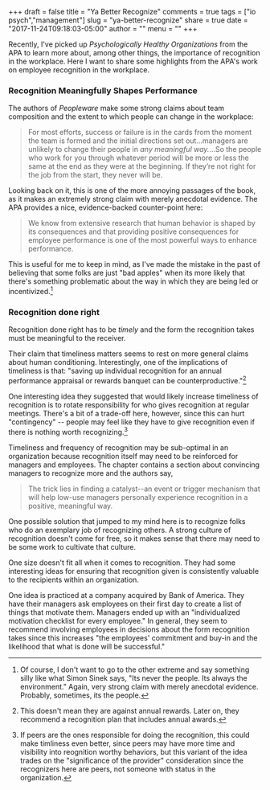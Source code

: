 +++
draft = false
title = "Ya Better Recognize"
comments = true
tags = ["io psych","management"]
slug = "ya-better-recognize"
share = true
date = "2017-11-24T09:18:03-05:00"
author = ""
menu = ""
+++

Recently, I've picked up _Psychologically Healthy Organizations_ from the APA to learn more about, among other things, the importance of recognition in the workplace. Here I want to share some highlights from the APA's work on employee recognition in the workplace.

### Recognition Meaningfully Shapes Performance

The authors of _Peopleware_ make some strong claims about team composition and the extent to which people can change in the workplace:

>For most efforts, success or failure is in the cards from the moment the team is formed and the initial directions set out...managers are unlikely to change their people in _any meaningful way._...So the people who work for you through whatever period will be more or less the same at the end as they were at the beginning. If they’re not right for the job from the start, they never will be.

Looking back on it, this is one of the more annoying passages of the book, as it makes an extremely strong claim with merely anecdotal evidence. The APA provides a nice, evidence-backed counter-point here:

>We know from extensive research that human behavior is shaped by its consequences and that providing positive consequences for employee performance is one of the most powerful ways to enhance performance.

This is useful for me to keep in mind, as I've made the mistake in the past of believing that some folks are just "bad apples" when its more likely that there's something problematic about the way in which they are being led or incentivized.[^1]

### Recognition done right

Recognition done right has to be _timely_ and the form the recognition takes must be meaningful to the receiver.

Their claim that timeliness matters seems to rest on more general claims about human conditioning. Interestingly, one of the implications of timeliness is that: "saving up individual recognition for an annual performance appraisal or rewards banquet can be counterproductive."[^2] 

One interesting idea they suggested that would likely increase timeliness of recognition is to rotate responsibility for who gives recognition at regular meetings. There's a bit of a trade-off here, however, since this can hurt "contingency" -- people may feel like they have to give recognition even if there is nothing worth recognizing.[^3]

Timeliness and frequency of recognition may be sub-optimal in an organization because recognition itself may need to be reinforced for managers and employees. The chapter contains a section about convincing managers to recognize more and the authors say,

>The trick lies in finding a catalyst--an event or trigger mechanism that will help low-use managers personally experience recognition in a positive, meaningful way.

One possible solution that jumped to my mind here is to recognize folks who do an exemplary job of recognizing others. A strong culture of recognition doesn't come for free, so it makes sense that there may need to be some work to cultivate that culture.

One size doesn't fit all when it comes to recognition. They had some interesting ideas for ensuring that recognition given is consistently valuable to the recipients within an organization. 

One idea is practiced at a company acquired by Bank of America. They have their managers ask employees on their first day to create a list of things that motivate them. Managers ended up with an "individualized motivation checklist for every employee." In general, they seem to recommend involving employees in decisions about the form recognition takes since this increases "the employees' commitment and buy-in and the likelihood that what is done will be successful."

[^1]: Of course, I don't want to go to the other extreme and say something silly like what Simon Sinek says, "Its never the people. Its always the environment." Again, very strong claim with merely anecdotal evidence. Probably, sometimes, its the people.

[^2]: This doesn't mean they are against annual rewards. Later on, they recommend a recognition plan that includes annual awards. 

[^3]: If peers are the ones responsible for doing the recognition, this could make timliness even better, since peers may have more time and visibility into reognition worthy behaviors, but this variant of the idea trades on the "significance of the provider" consideration since the recognizers here are peers, not someone with status in the organization. 
